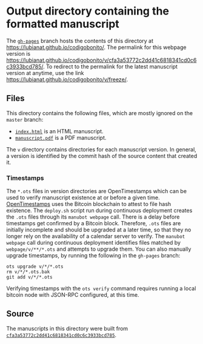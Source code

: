 # Output directory containing the formatted manuscript

The [`gh-pages`](https://github.com/lubianat/codigobonito/tree/gh-pages) branch hosts the contents of this directory at <https://lubianat.github.io/codigobonito/>.
The permalink for this webpage version is <https://lubianat.github.io/codigobonito/v/cfa3a53772c2dd41c6818341cd0c6c3933bcd785/>.
To redirect to the permalink for the latest manuscript version at anytime, use the link <https://lubianat.github.io/codigobonito/v/freeze/>.

## Files

This directory contains the following files, which are mostly ignored on the `master` branch:

+ [`index.html`](index.html) is an HTML manuscript.
+ [`manuscript.pdf`](manuscript.pdf) is a PDF manuscript.

The `v` directory contains directories for each manuscript version.
In general, a version is identified by the commit hash of the source content that created it.

### Timestamps

The `*.ots` files in version directories are OpenTimestamps which can be used to verify manuscript existence at or before a given time.
[OpenTimestamps](https://opentimestamps.org/) uses the Bitcoin blockchain to attest to file hash existence.
The `deploy.sh` script run during continuous deployment creates the `.ots` files through its `manubot webpage` call.
There is a delay before timestamps get confirmed by a Bitcoin block.
Therefore, `.ots` files are initially incomplete and should be upgraded at a later time, so that they no longer rely on the availability of a calendar server to verify.
The `manubot webpage` call during continuous deployment identifies files matched by `webpage/v/**/*.ots` and attempts to upgrade them.
You can also manually upgrade timestamps, by running the following in the `gh-pages` branch:

```shell
ots upgrade v/*/*.ots
rm v/*/*.ots.bak
git add v/*/*.ots
```

Verifying timestamps with the `ots verify` command requires running a local bitcoin node with JSON-RPC configured, at this time.

## Source

The manuscripts in this directory were built from
[`cfa3a53772c2dd41c6818341cd0c6c3933bcd785`](https://github.com/lubianat/codigobonito/commit/cfa3a53772c2dd41c6818341cd0c6c3933bcd785).
